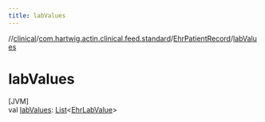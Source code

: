 ```yaml
---
title: labValues
---
```

//[clinical](../../../index.html)/[com.hartwig.actin.clinical.feed.standard](../index.html)/[EhrPatientRecord](index.html)/[labValues](lab-values.html)



# labValues



[JVM]\
val [labValues](lab-values.html): [List](https://kotlinlang.org/api/latest/jvm/stdlib/kotlin.collections/-list/index.html)&lt;[EhrLabValue](../-ehr-lab-value/index.html)&gt;




